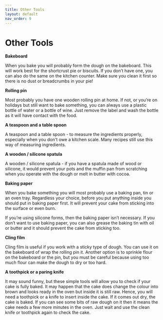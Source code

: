 ```yaml
---
title: Other Tools
layout: default
nav_order: 9
---
```


<h1>Other Tools</h1>


**Bakeboard** 

When you bake you will probably form the dough on the bakeboard. This will work best for the shortcrust pie or biscuits. If you don’t have one, you can also do the same on the kitchen counter. Make sure you clean it first so there is no dust or breadcrumbs in your pie!


**Rolling pin** 

Most probably you have one wooden rolling pin at home. If not, or you’re on holidays but still want to bake something, you can always use a plastic bottle of water or a bottle of wine. Just remove the label and wash the bottle as it will have contact with the food.


**A teaspoon and a table spoon**

A teaspoon and a table spoon - to measure the ingredients properly, especially when you don't owe a kitchen scale. Many recipes still use this way of measuring ingredients.

**A wooden / silicone spatula**

A wooden / silicone spatula - if you have a spatula made of wood or silicone, it would prevent your pots and the muffin pan from scratching when you operate with the dough or melt in butter with cocoa.

**Baking paper**

When you bake something you will most probably use a baking pan, tin or an oven tray. Regardless your choice, before you put anything inside you should put in baking paper first. It will prevent your cake from sticking into the surface or even burn. 

If you’re using silicone forms, then the baking paper isn’t necessary. 
If you don’t want to use baking paper, you can also grease the baking tin with oil or butter and it should prevent the cake from sticking too.

**Cling film**

Cling film is useful if you work with a sticky type of dough. You can use it on the bakeboard of wrap the rolling pin it. Another option is to sprinkle flour on the bakeboard or the pin, but you must be careful because using too much flour can make the dough to dry or too hard. 


**A toothpick or a paring knife**

It may sound funny, but these simple tools will allow you to check if your cake is fully baked. It may happen that the cake does change the colour into brown and looks ready in the oven but inside it is still raw. Hence, you will need a toothpick or a knife to insert inside the cake. If it comes out dry, the cake is baked. If you can see some bits of raw dough on it then it means the cake needs a few more minutes in the oven. Just wait and use the clean knife or toothpick again to check the cake.
